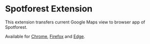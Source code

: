 # Spotforest Extension

This extension transfers current Google Maps view to browser app of Spotforest.

Available for [Chrome](https://chrome.google.com/webstore/detail/spotforest-coordinate-ope/lgghhadfghmifkhbijnmamjeodkhefcl), [Firefox](https://addons.mozilla.org/fi/firefox/addon/spotforest/) and [Edge](https://microsoftedge.microsoft.com/addons/detail/spotforest-coordinate-ope/gajomgdjjhbjpphobmdliheknfnachcn).